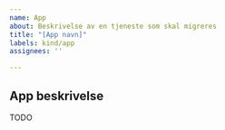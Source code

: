```yaml
---
name: App
about: Beskrivelse av en tjeneste som skal migreres
title: "[App navn]"
labels: kind/app
assignees: ''

---
```


## App beskrivelse

TODO
